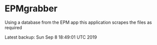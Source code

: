 # EPMgrabber
Using a database from the EPM app this application scrapes the files as required


Latest backup: Sun Sep 8 18:49:01 UTC 2019
